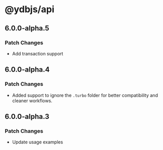 # @ydbjs/api

## 6.0.0-alpha.5

### Patch Changes

- Add transaction support

## 6.0.0-alpha.4

### Patch Changes

- Added support to ignore the `.turbo` folder for better compatibility and cleaner workflows.

## 6.0.0-alpha.3

### Patch Changes

- Update usage examples
